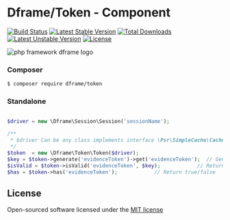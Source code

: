 # Dframe/Token - Component
[![Build Status](https://travis-ci.org/dframe/token.svg?branch=master)](https://travis-ci.org/dframe/token) [![Latest Stable Version](https://poser.pugx.org/dframe/token/v/stable)](https://packagist.org/packages/dframe/token) [![Total Downloads](https://poser.pugx.org/dframe/token/downloads)](https://packagist.org/packages/dframe/token) [![Latest Unstable Version](https://poser.pugx.org/dframe/token/v/unstable)](https://packagist.org/packages/dframe/token) [![License](https://poser.pugx.org/dframe/token/license)](https://packagist.org/packages/dframe/token)

![php framework dframe logo](https://dframeframework.com/img/logo_full.png)

 
### Composer

```sh
$ composer require dframe/token
```

### Standalone

```php

$driver = new \Dframe\Session\Session('sessionName');

/** 
 * $driver Can be any class implements interface \Psr\SimpleCache\CacheInterface 
 */
$token  = new \Dframe\Token\Token($driver); 
$key = $token->generate('evidenceToken')->get('evidenceToken');  // Generate hash
$isValid = $token->isValid('evidenceToken', $key);            // Return true/false
$has = $token->has('evidenceToken');            // Return true/false
```

License
----

Open-sourced software licensed under the [MIT license](http://opensource.org/licenses/MIT)